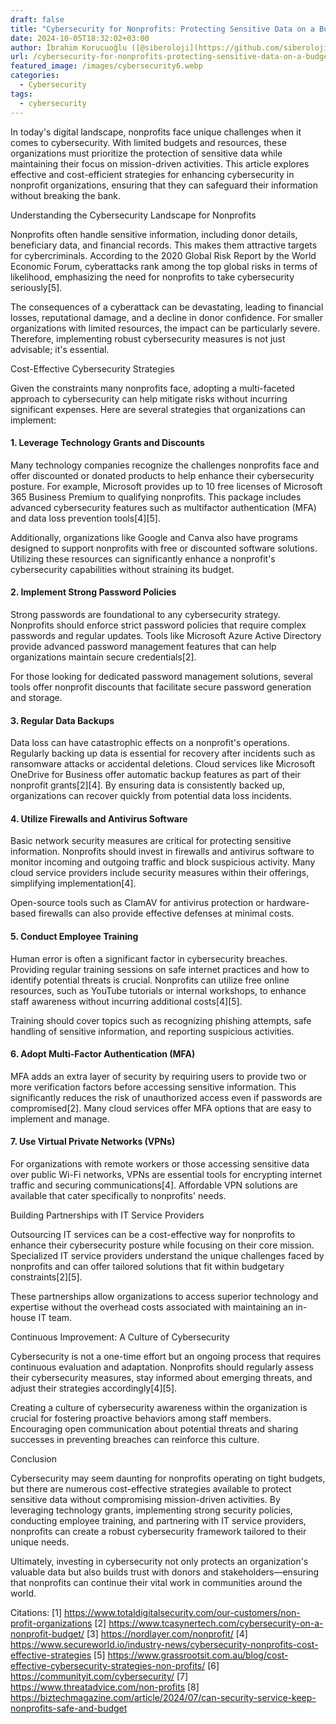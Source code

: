 ```yaml
---
draft: false
title: "Cybersecurity for Nonprofits: Protecting Sensitive Data on a Budget"
date: 2024-10-05T18:32:02+03:00
author: İbrahim Korucuoğlu ([@siberoloji](https://github.com/siberoloji))
url: /cybersecurity-for-nonprofits-protecting-sensitive-data-on-a-budget/
featured_image: /images/cybersecurity6.webp
categories:
  - Cybersecurity
tags:
  - cybersecurity
---
```



In today's digital landscape, nonprofits face unique challenges when it comes to cybersecurity. With limited budgets and resources, these organizations must prioritize the protection of sensitive data while maintaining their focus on mission-driven activities. This article explores effective and cost-efficient strategies for enhancing cybersecurity in nonprofit organizations, ensuring that they can safeguard their information without breaking the bank.



Understanding the Cybersecurity Landscape for Nonprofits



Nonprofits often handle sensitive information, including donor details, beneficiary data, and financial records. This makes them attractive targets for cybercriminals. According to the 2020 Global Risk Report by the World Economic Forum, cyberattacks rank among the top global risks in terms of likelihood, emphasizing the need for nonprofits to take cybersecurity seriously[5].



The consequences of a cyberattack can be devastating, leading to financial losses, reputational damage, and a decline in donor confidence. For smaller organizations with limited resources, the impact can be particularly severe. Therefore, implementing robust cybersecurity measures is not just advisable; it's essential.



Cost-Effective Cybersecurity Strategies



Given the constraints many nonprofits face, adopting a multi-faceted approach to cybersecurity can help mitigate risks without incurring significant expenses. Here are several strategies that organizations can implement:


#### 1. **Leverage Technology Grants and Discounts**



Many technology companies recognize the challenges nonprofits face and offer discounted or donated products to help enhance their cybersecurity posture. For example, Microsoft provides up to 10 free licenses of Microsoft 365 Business Premium to qualifying nonprofits. This package includes advanced cybersecurity features such as multifactor authentication (MFA) and data loss prevention tools[4][5].



Additionally, organizations like Google and Canva also have programs designed to support nonprofits with free or discounted software solutions. Utilizing these resources can significantly enhance a nonprofit's cybersecurity capabilities without straining its budget.


#### 2. **Implement Strong Password Policies**



Strong passwords are foundational to any cybersecurity strategy. Nonprofits should enforce strict password policies that require complex passwords and regular updates. Tools like Microsoft Azure Active Directory provide advanced password management features that can help organizations maintain secure credentials[2].



For those looking for dedicated password management solutions, several tools offer nonprofit discounts that facilitate secure password generation and storage.


#### 3. **Regular Data Backups**



Data loss can have catastrophic effects on a nonprofit's operations. Regularly backing up data is essential for recovery after incidents such as ransomware attacks or accidental deletions. Cloud services like Microsoft OneDrive for Business offer automatic backup features as part of their nonprofit grants[2][4]. By ensuring data is consistently backed up, organizations can recover quickly from potential data loss incidents.


#### 4. **Utilize Firewalls and Antivirus Software**



Basic network security measures are critical for protecting sensitive information. Nonprofits should invest in firewalls and antivirus software to monitor incoming and outgoing traffic and block suspicious activity. Many cloud service providers include security measures within their offerings, simplifying implementation[4].



Open-source tools such as ClamAV for antivirus protection or hardware-based firewalls can also provide effective defenses at minimal costs.


#### 5. **Conduct Employee Training**



Human error is often a significant factor in cybersecurity breaches. Providing regular training sessions on safe internet practices and how to identify potential threats is crucial. Nonprofits can utilize free online resources, such as YouTube tutorials or internal workshops, to enhance staff awareness without incurring additional costs[4][5].



Training should cover topics such as recognizing phishing attempts, safe handling of sensitive information, and reporting suspicious activities.


#### 6. **Adopt Multi-Factor Authentication (MFA)**



MFA adds an extra layer of security by requiring users to provide two or more verification factors before accessing sensitive information. This significantly reduces the risk of unauthorized access even if passwords are compromised[2]. Many cloud services offer MFA options that are easy to implement and manage.


#### 7. **Use Virtual Private Networks (VPNs)**



For organizations with remote workers or those accessing sensitive data over public Wi-Fi networks, VPNs are essential tools for encrypting internet traffic and securing communications[4]. Affordable VPN solutions are available that cater specifically to nonprofits' needs.



Building Partnerships with IT Service Providers



Outsourcing IT services can be a cost-effective way for nonprofits to enhance their cybersecurity posture while focusing on their core mission. Specialized IT service providers understand the unique challenges faced by nonprofits and can offer tailored solutions that fit within budgetary constraints[2][5].



These partnerships allow organizations to access superior technology and expertise without the overhead costs associated with maintaining an in-house IT team.



Continuous Improvement: A Culture of Cybersecurity



Cybersecurity is not a one-time effort but an ongoing process that requires continuous evaluation and adaptation. Nonprofits should regularly assess their cybersecurity measures, stay informed about emerging threats, and adjust their strategies accordingly[4][5].



Creating a culture of cybersecurity awareness within the organization is crucial for fostering proactive behaviors among staff members. Encouraging open communication about potential threats and sharing successes in preventing breaches can reinforce this culture.



Conclusion



Cybersecurity may seem daunting for nonprofits operating on tight budgets, but there are numerous cost-effective strategies available to protect sensitive data without compromising mission-driven activities. By leveraging technology grants, implementing strong security policies, conducting employee training, and partnering with IT service providers, nonprofits can create a robust cybersecurity framework tailored to their unique needs.



Ultimately, investing in cybersecurity not only protects an organization's valuable data but also builds trust with donors and stakeholders—ensuring that nonprofits can continue their vital work in communities around the world.



Citations: [1] https://www.totaldigitalsecurity.com/our-customers/non-profit-organizations [2] https://www.tcasynertech.com/cybersecurity-on-a-nonprofit-budget/ [3] https://nordlayer.com/nonprofit/ [4] https://www.secureworld.io/industry-news/cybersecurity-nonprofits-cost-effective-strategies [5] https://www.grassrootsit.com.au/blog/cost-effective-cybersecurity-strategies-non-profits/ [6] https://communityit.com/cybersecurity/ [7] https://www.threatadvice.com/non-profits [8] https://biztechmagazine.com/article/2024/07/can-security-service-keep-nonprofits-safe-and-budget
